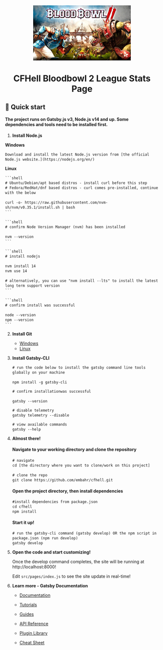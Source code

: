 <p align="center">
    <img alt="Bloodbowl 2" src="https://github.com/embahr/cfhell/blob/develop/src/images/bb2.jpg" width="320" />
</p>
<h1 align="center">
  CFHell Bloodbowl 2 League Stats Page
</h1>

## 🚀 Quick start

#### The project runs on Gatsby.js v3, Node.js v14 and up. Some dependencies and tools need to be installed first.


1.  **Install Node.js**

  **Windows**
  
    Download and install the latest Node.js version from [the official Node.js website.](https://nodejs.org/en/)


  **Linux**


    ```shell
    # Ubuntu/Debian/apt based distros - install curl before this step
    # Fedora/RedHat/dnf based distros - curl comes pre-installed, continue with the below

    curl -o- https://raw.githubusercontent.com/nvm-sh/nvm/v0.35.1/install.sh | bash
    ```

    ```shell
    # confirm Node Version Manager (nvm) has been installed

    nvm --version
    ```

    ```shell
    # install nodejs

    nvm install 14
    nvm use 14

    # alternatively, you can use "nvm install --lts" to install the latest long term support version
    ```

    ```shell
    # confirm install was successful

    node --version
    npm --version 
    ```

2.  **Install Git**

    - [Windows](https://www.atlassian.com/git/tutorials/install-git#windows)
    - [Linux](https://www.atlassian.com/git/tutorials/install-git#linux)

3. **Install Gatsby-CLI**

    ```shell
    # run the code below to install the gatsby command line tools globally on your machine

    npm install -g gatsby-cli
    ```

    ```shell
    # confirm installationwas successful

    gatsby --version
    ```

    ```shell
    # disable telemetry
    gatsby telemetry --disable
    ```

    ```shell
    # view available commands
    gatsby --help
    ```
4. **Almost there!**

    #### Navigate to your working directory and clone the repository

    ```shell
    # navigate
    cd [the directory where you want to clone/work on this project]

    # clone the repo
    git clone https://github.com/embahr/cfhell.git
    ```

    #### Open the project directory, then install dependencies

    ```shell
    #install dependencies from package.json
    cd cfhell
    npm install
    ```

    #### Start it up!

    ```shell
    # run the gatsby-cli command (gatsby develop) OR the npm script in package.json (npm run develop)
    gatsby develop
    ```

5.  **Open the code and start customizing!**

    Once the develop command completes, the site will be running at http://localhost:8000!

    Edit `src/pages/index.js` to see the site update in real-time!

6.  **Learn more - Gatsby Documentation**

    - [Documentation](https://www.gatsbyjs.com/docs/?utm_source=starter&utm_medium=readme&utm_campaign=minimal-starter)

    - [Tutorials](https://www.gatsbyjs.com/tutorial/?utm_source=starter&utm_medium=readme&utm_campaign=minimal-starter)

    - [Guides](https://www.gatsbyjs.com/tutorial/?utm_source=starter&utm_medium=readme&utm_campaign=minimal-starter)

    - [API Reference](https://www.gatsbyjs.com/docs/api-reference/?utm_source=starter&utm_medium=readme&utm_campaign=minimal-starter)

    - [Plugin Library](https://www.gatsbyjs.com/plugins?utm_source=starter&utm_medium=readme&utm_campaign=minimal-starter)

    - [Cheat Sheet](https://www.gatsbyjs.com/docs/cheat-sheet/?utm_source=starter&utm_medium=readme&utm_campaign=minimal-starter)
